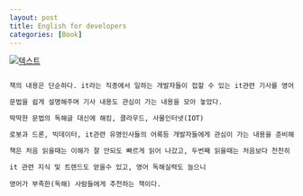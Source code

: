 ```yaml
---
layout: post
title: English for developers
categories: [Book]
---
```


[![텍스트](http://image.yes24.com/momo/TopCate566/MidCate009/56582107.jpg)](http://www.yes24.com/Product/Goods/19992192?scode=032&OzSrank=1)

```markdown

책의 내용은 단순하다. it라는 직종에서 일하는 개발자들이 접할 수 있는 it관련 기사를 영어로 독해 할 수 있게 제공해주면서

문법을 쉽게 설명해주며 기사 내용도 관심이 가는 내용을 모아 놓았다. 

딱딱한 문법의 독해글 대신에 해킹, 클라우드, 사물인터넷(IOT)

로봇과 드론, 빅데이터, it관련 유명인사들의 어록등 개발자들에게 관심이 가는 내용을 준비해 놓았다.

책은 처음 읽을때는 이해가 잘 안되도 빠르게 읽어 나갔고, 두번째 읽을때는 처음보다 천천히 보면서 독해 능력을 향상 시켜나갔다.

it 관련 지식 및 트렌드도 얻을수 있고, 영어 독해실력도 늘으니
 
영어가 부족한(독해) 사람들에게 추천하는 책이다.
```

 